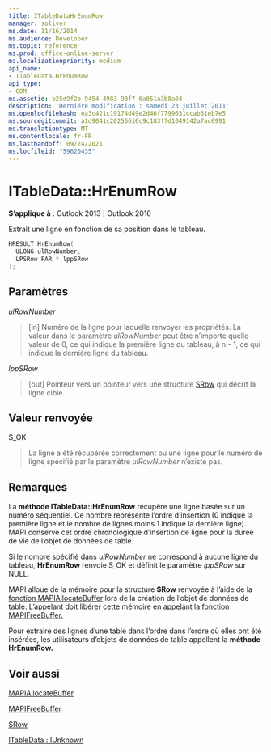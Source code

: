 ```yaml
---
title: ITableDataHrEnumRow
manager: soliver
ms.date: 11/16/2014
ms.audience: Developer
ms.topic: reference
ms.prod: office-online-server
ms.localizationpriority: medium
api_name:
- ITableData.HrEnumRow
api_type:
- COM
ms.assetid: b25d9f2b-9454-4983-98f7-6a051a3b8a04
description: 'Derniére modification : samedi 23 juillet 2011'
ms.openlocfilehash: ea3c421c19174d49e2d46f7799631ccab31eb7e5
ms.sourcegitcommit: a1d9041c20256616c9c183f7d1049142a7ac6991
ms.translationtype: MT
ms.contentlocale: fr-FR
ms.lasthandoff: 09/24/2021
ms.locfileid: "59620435"
---
```

# <a name="itabledatahrenumrow"></a>ITableData::HrEnumRow

  
  
**S’applique à** : Outlook 2013 | Outlook 2016 
  
Extrait une ligne en fonction de sa position dans le tableau. 
  
```cpp
HRESULT HrEnumRow(
  ULONG ulRowNumber,
  LPSRow FAR * lppSRow
);
```

## <a name="parameters"></a>Paramètres

 _ulRowNumber_
  
> [in] Numéro de la ligne pour laquelle renvoyer les propriétés. La valeur dans le paramètre  _ulRowNumber_ peut être n’importe quelle valeur de 0, ce qui indique la première ligne du tableau, à n - 1, ce qui indique la dernière ligne du tableau. 
    
 _lppSRow_
  
> [out] Pointeur vers un pointeur vers une structure [SRow](srow.md) qui décrit la ligne cible. 
    
## <a name="return-value"></a>Valeur renvoyée

S_OK 
  
> La ligne a été récupérée correctement ou une ligne pour le numéro de ligne spécifié par le paramètre  _ulRowNumber_ n’existe pas. 
    
## <a name="remarks"></a>Remarques

La **méthode ITableData::HrEnumRow** récupère une ligne basée sur un numéro séquentiel. Ce nombre représente l’ordre d’insertion (0 indique la première ligne et le nombre de lignes moins 1 indique la dernière ligne). MAPI conserve cet ordre chronologique d’insertion de ligne pour la durée de vie de l’objet de données de table. 
  
Si le nombre spécifié dans  _ulRowNumber_ ne correspond à aucune ligne du tableau, **HrEnumRow** renvoie S_OK et définit le paramètre  _lppSRow_ sur NULL. 
  
MAPI alloue de la mémoire pour la structure **SRow** renvoyée à l’aide de la [fonction MAPIAllocateBuffer](mapiallocatebuffer.md) lors de la création de l’objet de données de table. L’appelant doit libérer cette mémoire en appelant la [fonction MAPIFreeBuffer.](mapifreebuffer.md) 
  
Pour extraire des lignes d’une table dans l’ordre dans l’ordre où elles ont été insérées, les utilisateurs d’objets de données de table appellent la **méthode HrEnumRow.** 
  
## <a name="see-also"></a>Voir aussi



[MAPIAllocateBuffer](mapiallocatebuffer.md)
  
[MAPIFreeBuffer](mapifreebuffer.md)
  
[SRow](srow.md)
  
[ITableData : IUnknown](itabledataiunknown.md)

